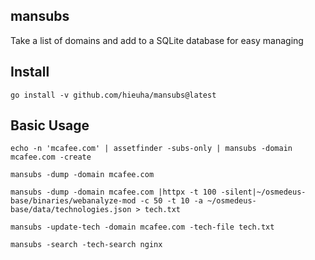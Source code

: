 ## mansubs
Take a list of domains and add to a SQLite database for easy managing

## Install
```
go install -v github.com/hieuha/mansubs@latest
```

## Basic Usage
```
echo -n 'mcafee.com' | assetfinder -subs-only | mansubs -domain mcafee.com -create 
```

```
mansubs -dump -domain mcafee.com
```

```
mansubs -dump -domain mcafee.com |httpx -t 100 -silent|~/osmedeus-base/binaries/webanalyze-mod -c 50 -t 10 -a ~/osmedeus-base/data/technologies.json > tech.txt 

mansubs -update-tech -domain mcafee.com -tech-file tech.txt

```

```
mansubs -search -tech-search nginx
```